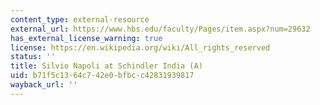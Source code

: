 ```yaml
---
content_type: external-resource
external_url: https://www.hbs.edu/faculty/Pages/item.aspx?num=29632
has_external_license_warning: true
license: https://en.wikipedia.org/wiki/All_rights_reserved
status: ''
title: Silvio Napoli at Schindler India (A)
uid: b71f5c13-64c7-42e0-bfbc-c42831939817
wayback_url: ''
---
```

